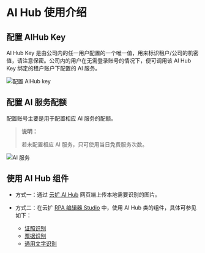 # AI Hub 使用介绍

## 配置 AIHub Key

AI Hub Key 是由公司内的任一用户配置的一个唯一值，用来标识租户/公司的机密值，请注意保密。公司内的用户在无需登录账号的情况下，便可调用该 AI Hub Key 绑定的租户账户下配置的 AI 服务。

![配置 AIHub key](https://docimages.blob.core.chinacloudapi.cn/images/AIHub/AIHubKey20210805.png)

## 配置 AI 服务配额

配置账号主要是用于配置相应 AI 服务的配额。

> **说明：**
>
> 若未配置相应 AI 服务，只可使用当日免费服务次数。

![AI 服务](https://docimages.blob.core.chinacloudapi.cn/images/AIHub/AIService20210805.png)

## 使用 AI Hub 组件

- 方式一：通过 [云扩 AI Hub](https://aihub.encoo.com/aiService) 网页端上传本地需要识别的图片。
- 方式二：在云扩 [RPA 编辑器 Studio](../Studio/README.md) 中，使用 AI Hub 类的组件，具体可参见如下：

  - [证照识别](../Activities/AIHub/IdentificationOfCredentials.md)
  - [票据识别](../Activities/AIHub/BillIdentification.md)
  - [通用文字识别](../Activities/AIHub/GeneralCharacterRecognition.md)
